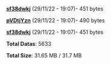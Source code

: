 [**sf38dwkj**](/data/sf38dwkj.txt) (29/11/22 - 19:07)- 451 bytes

[**pVDtjYzn**](/data/pVDtjYzn.txt) (29/11/22 - 19:07)- 490 bytes

[**sf38dwkj**](/data/sf38dwkj.txt) (29/11/22 - 19:07)- 451 bytes

**Total Datas**: 5633

**Total Size**: 31.65 MB / 31.7 MB
